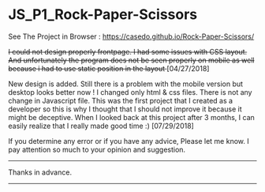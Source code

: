 # JS_P1_Rock-Paper-Scissors

See The Project in Browser : https://casedo.github.io/Rock-Paper-Scissors/ 

<s> I could not design properly frontpage. I had some issues with CSS layout. And unfortunately the program does not be seen properly on mobile as well because i had to use static position in the layout </s> [04/27/2018]

<p>New design is added. Still there is a problem with the mobile version but desktop looks better now ! 
I changed only html & css files. There is not any change in Javascript file. This was the first project that I created as a developer so this is why I thought that I should not improve it because it might be deceptive. When I looked back at this project after 3 months, I can easily realize that I really made good time :) [07/29/2018]</p>


<p> If you determine any error or if you have any advice, Please let me know. I pay attention so much to your opinion and suggestion.</p><hr>
<p> Thanks in advance. </p><hr>
